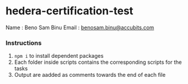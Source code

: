 # hedera-certification-test

Name : Beno Sam Binu
Email : benosam.binu@accubits.com

### Instructions

1. `npm i` to install dependent packages
2. Each folder inside scripts contains the corresponding scripts for the tasks
3. Output are aadded as comments towards the end of each file